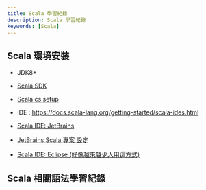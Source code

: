 ```yaml
---
title: Scala 學習紀錄
description: Scala 學習紀錄
keywords: [Scala]
---
```


## Scala 環境安裝
* JDK8+
* [Scala SDK](https://www.scala-lang.org/)
* [Scala cs setup](https://www.scala-lang.org/download/)

* IDE : https://docs.scala-lang.org/getting-started/scala-ides.html
* [Scala IDE: JetBrains](./Scala_IDE_JetBrains)
* [JetBrains Scala 專案 設定](./Create_JetBrains_Scala_Maven_Project)
* [Scala IDE: Eclipse \(好像越來越少人用這方式)](./Scala_IDE_Eclipse)


## Scala 相關語法學習紀錄